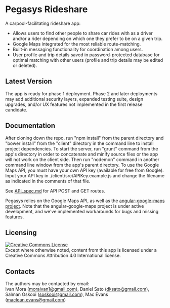 # Pegasys Rideshare

A carpool-facilitating rideshare app:

* Allows users to find other people to share car rides with as a driver and/or a rider depending on which one they prefer to be on a given trip.
* Google Maps integrated for the most reliable route-matching.
* Built-in messaging functionality for coordination among users.
* User profile and trip details saved in password-protected database for optimal matching with other users (profile and trip details may be edited or deleted).

## Latest Version

The app is ready for phase 1 deployment. Phase 2 and later deployments may add additional security layers, expanded testing suite, design upgrades, and/or UX features not implemented in the first release candidate.

## Documentation

After cloning down the repo, run "npm install" from the parent directory and "bower install" from the "client" directory in the command line to install project dependencies. To start the server, run "grunt" command from the app's directory in order to concatenate and minify source files or the app will not work on the client side. Then run "nodemon" command in another command line window from the app's parent directory. To use the Google Maps API, you must have your own API key (available for free from Google). Input your API key in ./client/src/APIKey.example.js and change the filename as indicated in the comments of that file.

See [API_spec.md](https://github.com/pegasys-rideshare/pegasys/blob/master/API_spec.md) for API POST and GET routes.

Pegasys relies on the Google Maps API, as well as the [angular-google-maps
project](https://angular-ui.github.io/angular-google-maps/#!/). Note that
the angular-google-maps project is under active development, and we've 
implemented workarounds for bugs and missing features.

## Licensing

<a rel="license" href="http://creativecommons.org/licenses/by-nc-sa/4.0/"><img alt="Creative Commons License" style="border-width:0" src="https://i.creativecommons.org/l/by-nc-sa/4.0/88x31.png" /></a></br>Except where otherwise noted, content from this app is licensed under a Creative Commons Attribution 4.0 International license.

## Contacts

The authors may be contacted by email:</br>
Ivan Mora ([moraivan1@gmail.com](mailto:moraivan1@gmail.com)), Daniel Sato ([dksato@gmail.com](mailto:dksato@gmail.com)), Salman Oskooi ([soskooi@gmail.com](mailto:soskooi@gmail.com)), Mac Evans ([maclean.evans@gmail.com](mailto:maclean.evans@gmail.com))
